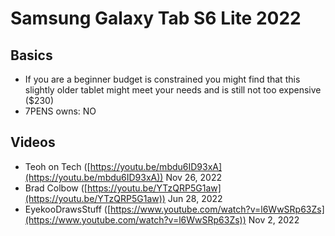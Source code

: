 # Samsung Galaxy Tab S6 Lite 2022

## Basics

* If you are a beginner budget is constrained you might find that this slightly older tablet might meet your needs and is still not too expensive ($230)
* 7PENS owns: NO

## Videos

* Teoh on Tech ([https://youtu.be/mbdu6ID93xA](https://youtu.be/mbdu6ID93xA)) Nov 26, 2022
* Brad Colbow ([https://youtu.be/YTzQRP5G1aw](https://youtu.be/YTzQRP5G1aw)) Jun 28, 2022
* EyekooDrawsStuff  ([https://www.youtube.com/watch?v=l6WwSRp63Zs](https://www.youtube.com/watch?v=l6WwSRp63Zs)) Nov 2, 2022
